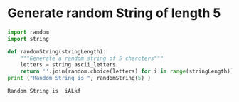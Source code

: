 # Generate random String of length 5


```python
import random
import string

def randomString(stringLength):
    """Generate a random string of 5 charcters"""
    letters = string.ascii_letters
    return ''.join(random.choice(letters) for i in range(stringLength))
print ("Random String is ", randomString(5) )
```

    Random String is  iALkf
    


```python

```
